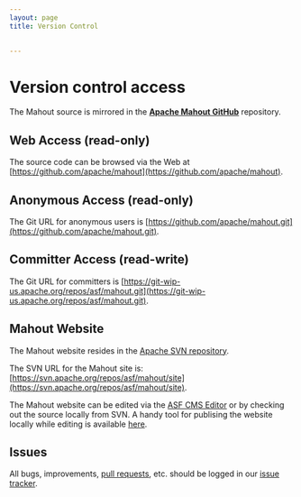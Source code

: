```yaml
---
layout: page
title: Version Control

    
---
```


# Version control access

The Mahout source is mirrored in the **[Apache Mahout GitHub](https://github.com/apache/mahout)** repository.
  
<a name="VersionControl-WebAccess(read-only)"></a>
## Web Access (read-only)

The source code can be browsed via the Web at [https://github.com/apache/mahout](https://github.com/apache/mahout). 

<a name="VersionControl-AnonymousAccess(read-only)"></a>
## Anonymous Access (read-only)

The Git URL for anonymous users is [https://github.com/apache/mahout.git](https://github.com/apache/mahout.git).

<a name="VersionControl-CommitterAccess(read-write)"></a>
## Committer Access (read-write)

The Git URL for committers is [https://git-wip-us.apache.org/repos/asf/mahout.git](https://git-wip-us.apache.org/repos/asf/mahout.git).

## Mahout Website 
The Mahout website resides in the [Apache SVN repository](https://svn.apache.org/viewvc/mahout/site).

The SVN URL for the Mahout site is: [https://svn.apache.org/repos/asf/mahout/site](https://svn.apache.org/repos/asf/mahout/site).

The Mahout website can be edited via the [ASF CMS Editor](http://www.apache.org/dev/cms.html) or by checking out the source locally from SVN.  A handy tool for publising the website locally while editing is available [here](https://gist.github.com/tuxdna/11223434). 


<a name="VersionControl-Issues"></a>
## Issues

All bugs, improvements, [pull requests](http://mahout.apache.org/developers/github.html), etc. should be logged in our [issue tracker](https://mahout.apache.org/developers/issue-tracker.html).